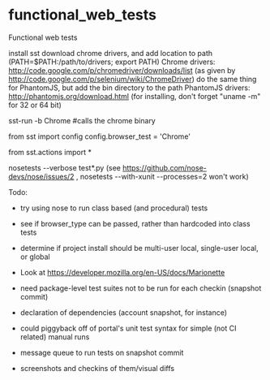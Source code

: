 functional_web_tests
====================

Functional web tests

install sst
download chrome drivers, and add location to path (PATH=$PATH:/path/to/drivers; export PATH)
Chrome drivers: http://code.google.com/p/chromedriver/downloads/list (as given by http://code.google.com/p/selenium/wiki/ChromeDriver)
do the same thing for PhantomJS, but add the bin directory to the path
PhantomJS drivers: http://phantomjs.org/download.html (for installing, don't forget "uname -m" for 32 or 64 bit)


sst-run -b Chrome #calls the chrome binary

from sst import config
config.browser_test = 'Chrome'

from sst.actions import *

nosetests --verbose test*.py
(see https://github.com/nose-devs/nose/issues/2 , nosetests --with-xunit --processes=2 won't work)

Todo:
* try using nose to run class based (and procedural) tests
* see if browser_type can be passed, rather than hardcoded into class tests
* determine if project install should be multi-user local, single-user local, or global
* Look at https://developer.mozilla.org/en-US/docs/Marionette

* need package-level test suites not to be run for each checkin (snapshot commit)
* declaration of dependencies (account snapshot, for instance)
* could piggyback off of portal's unit test syntax for simple (not CI related) manual runs
* message queue to run tests on snapshot commit
* screenshots and checkins of them/visual diffs
